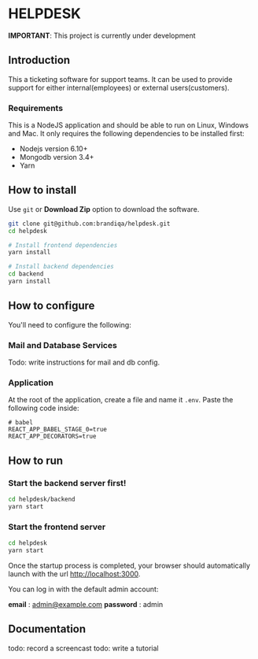# HELPDESK

**IMPORTANT**: This project is currently under development

## Introduction
This a ticketing software for support teams. It can be used to provide support for either internal(employees) or external users(customers).

### Requirements
This is a NodeJS application and should be able to run on Linux, Windows and Mac. It only requires the following dependencies to be installed first:

  - Nodejs version 6.10+
  - Mongodb version 3.4+
  - Yarn

## How to install
Use `git` or **Download Zip** option to download the software.

```bash
git clone git@github.com:brandiqa/helpdesk.git
cd helpdesk

# Install frontend dependencies
yarn install

# Install backend dependencies
cd backend
yarn install
```

## How to configure
You'll need to configure the following:

### Mail and Database Services

Todo: write instructions for mail and db config.

### Application
At the root of the application, create a file and name it `.env`. Paste the following code inside:
```env
# babel
REACT_APP_BABEL_STAGE_0=true
REACT_APP_DECORATORS=true
```

## How to run

### Start the backend server first!
```bash
cd helpdesk/backend
yarn start
```

### Start the frontend server
```bash
cd helpdesk
yarn start
```

Once the startup process is completed, your browser should automatically launch with the url [http://localhost:3000](http://localhost:3000).

You can log in with the default admin account:

**email** : admin@example.com
**password** : admin

## Documentation
todo: record a screencast
todo: write a tutorial
